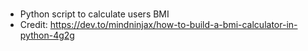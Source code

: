 #
- Python script to calculate users BMI
- Credit: https://dev.to/mindninjax/how-to-build-a-bmi-calculator-in-python-4g2g
#